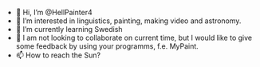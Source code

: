 - 👋 Hi, I’m @HellPainter4
- 👀 I’m interested in linguistics, painting, making video and astronomy.
- 🌱 I’m currently learning Swedish
- 💞️ I am not looking to collaborate on current time, but I would like to give some feedback by using your programms, f.e. MyPaint.
- 📫 How to reach the Sun?

<!---
HellPainter4/HellPainter4 is a ✨ special ✨ repository because its `README.md` (this file) appears on your GitHub profile.
You can click the Preview link to take a look at your changes.
--->
